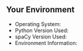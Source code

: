 <!--- Please provide a summary in the title and describe your issue here.
Is this a bug or feature request? If a bug, include all the steps that led to the issue.

If you're looking for help with your code, consider posting a question on Stack Overflow instead:
http://stackoverflow.com/questions/tagged/spacy -->



## Your Environment
<!-- Include details of your environment. If you're using spaCy 1.7+, you can also type 
`python -m spacy info --markdown` and copy-paste the result here.-->
* Operating System: 
* Python Version Used: 
* spaCy Version Used: 
* Environment Information: 
